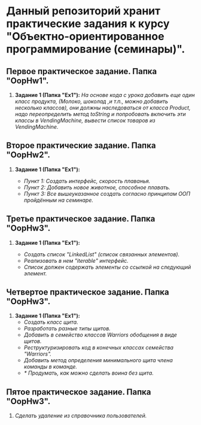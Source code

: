 # **Данный репозиторий хранит практические задания к курсу "Объектно-ориентированное программирование (семинары)".**

## **Первое практическое задание. Папка "OopHw1".**

1. **Задание 1 (Папка "Ex1"):** *На основе кода с урока добавить еще один класс продукта, (Молоко, шоколад ,и т.п., можно добавить несколько классов), они должны наследоваться от класса Product, надо переопределить метод toString и попробовать включить эти классы в VendingMachine, вывести список товаров из VendingMachine.*

## **Второе практические задание. Папка "OopHw2".**

1. **Задание 1 (Папка "Ex1"):** 

    * *Пункт 1: Создать интерфейс, скорость плаванья.*
    * *Пункт 2: Добавить новое животное, способное плавать.*
    * *Пункт 3: Все вышеуказанное создать согласно принципам ООП пройдённым на семинаре.*

## **Третье практическое задание. Папка "OopHw3".**

1. **Задание 1 (Папка "Ex1"):** 

    * *Создать список "LinkedList" (список связанных элементов).*
    * *Реализовать в нем "iterable" интерфейс.*
    * *Список должен содержать элементы со ссылкой на следующий элемент.*

## **Четвертое практическое задание. Папка "OopHw3".**

1. **Задание 1 (Папка "Ex1"):**
    * *Создать класс щита.*
    * *Разработать разные типы щитов.*
    * *Добавить в семейство классов Warriors обобщения в виде щитов.*
    * *Реструктуризировать код в конечных классах семейства "Warriors".*
    * *Добавить метод определения минимального щита члена команды в команде.*
    *  _* Продумать, как можно сделать воина без щита._

## **Пятое практическое задание. Папка "OopHw3".**
1. _Сделать удаление из справочника пользователей._